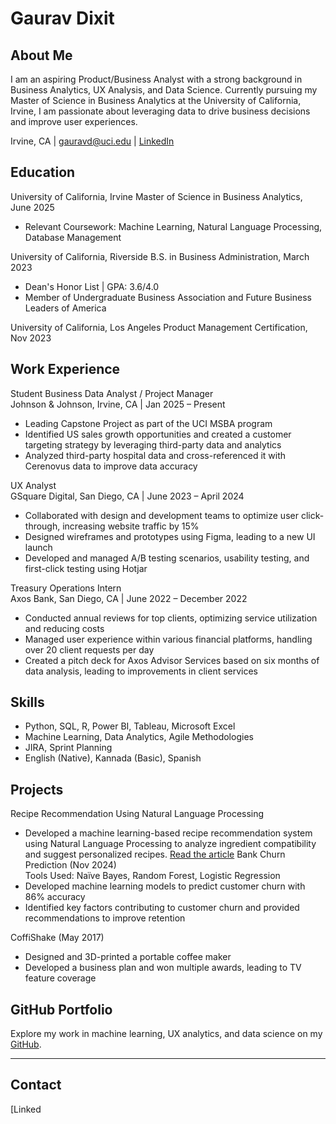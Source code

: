 # Gaurav Dixit

## About Me
I am an aspiring Product/Business Analyst with a strong background in Business Analytics, UX Analysis, and Data Science. Currently pursuing my Master of Science in Business Analytics at the University of California, Irvine, I am passionate about leveraging data to drive business decisions and improve user experiences.

Irvine, CA | gauravd@uci.edu | [LinkedIn](https://linkedin.com/in/gaurav-dixit-818998180/)  

## Education  
University of California, Irvine Master of Science in Business Analytics, June 2025  
- Relevant Coursework: Machine Learning, Natural Language Processing, Database Management  

University of California, Riverside B.S. in Business Administration, March 2023  
- Dean's Honor List | GPA: 3.6/4.0  
- Member of Undergraduate Business Association and Future Business Leaders of America  

University of California, Los Angeles Product Management Certification, Nov 2023  

## Work Experience  

Student Business Data Analyst / Project Manager  
Johnson & Johnson, Irvine, CA | Jan 2025 – Present  
- Leading Capstone Project as part of the UCI MSBA program  
- Identified US sales growth opportunities and created a customer targeting strategy by leveraging third-party data and analytics  
- Analyzed third-party hospital data and cross-referenced it with Cerenovus data to improve data accuracy  

UX Analyst  
GSquare Digital, San Diego, CA | June 2023 – April 2024  
- Collaborated with design and development teams to optimize user click-through, increasing website traffic by 15%  
- Designed wireframes and prototypes using Figma, leading to a new UI launch  
- Developed and managed A/B testing scenarios, usability testing, and first-click testing using Hotjar  

Treasury Operations Intern  
Axos Bank, San Diego, CA | June 2022 – December 2022  
- Conducted annual reviews for top clients, optimizing service utilization and reducing costs  
- Managed user experience within various financial platforms, handling over 20 client requests per day  
- Created a pitch deck for Axos Advisor Services based on six months of data analysis, leading to improvements in client services  

## Skills  

- Python, SQL, R, Power BI, Tableau, Microsoft Excel  
- Machine Learning, Data Analytics, Agile Methodologies  
- JIRA, Sprint Planning  
- English (Native), Kannada (Basic), Spanish  

## Projects  
Recipe Recommendation Using Natural Language Processing
- Developed a machine learning-based recipe recommendation system using Natural Language Processing to analyze ingredient compatibility and suggest personalized recipes.
[Read the article](https://medium.com/@gauravd_56761/cooking-with-nlp-a-machine-learning-approach-to-recipe-recommendation-12246eb41d9e) 
Bank Churn Prediction (Nov 2024)  
Tools Used: Naïve Bayes, Random Forest, Logistic Regression  
- Developed machine learning models to predict customer churn with 86% accuracy  
- Identified key factors contributing to customer churn and provided recommendations to improve retention  

CoffiShake (May 2017)  
- Designed and 3D-printed a portable coffee maker  
- Developed a business plan and won multiple awards, leading to TV feature coverage  

## GitHub Portfolio  
Explore my work in machine learning, UX analytics, and data science on my [GitHub](https://github.com/gauravdixit1622).  

---

## Contact  
[Linked

